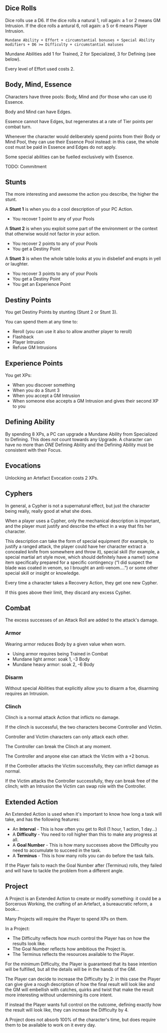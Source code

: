 Dice Rolls
----------

Dice rolls use a D6.
If the dice rolls a natural 1, roll again: a 1 or 2 means GM Intrusion.
If the dice rolls a antural 6, roll again: a 5 or 6 means Player Intrusion.

`Mundane Ability + Effort + circumstantial bonuses + Special Ability modifiers + D6 >= Difficulty + circumstantial maluses`

Mundane Abilities add 1 for Trained, 2 for Specialized, 3 for Defining (see below).

Every level of Effort used costs 2.


Body, Mind, Essence
-------------------
Characters have three pools: Body, Mind and (for those who can use it) Essence.

Body and Mind can have Edges.

Essence cannot have Edges, but regenerates at a rate of Tier points per combat turn.

Whenever the character would deliberately spend points from their Body or Mind Pool, they can use their Essence Pool instead: in this case, the whole cost must be paid in Essence and Edges do not apply.

Some special abilities can be fuelled exclusively with Essence.

TODO: Commitment


Stunts
------
The more interesting and awesome the action you describe, the higher the stunt.

A **Stunt 1** is when you do a cool description of your PC Action.
  * You recover 1 point to any of your Pools

A **Stunt 2** is when you exploit some part of the environment or the context that otherwise would not factor in your action.
  * You recover 2 points to any of your Pools
  * You get a Destiny Point

A **Stunt 3** is when the whole table looks at you in disbelief and erupts in yell or laughter.
  * You recover 3 points to any of your Pools
  * You get a Destiny Point
  * You get an Experience Point


Destiny Points
--------------
You get Destiny Points by stunting (Stunt 2 or Stunt 3).

You can spend them at any time to:
  * Reroll (you can use it also to allow another player to reroll)
  * Flashback
  * Player Intrusion
  * Refuse GM Intrusions


Experience Points
-----------------
You get XPs:
  * When you discover something
  * When you do a Stunt 3
  * When you accept a GM Intrusion
  * When someone else accepts a GM Intrusion and gives their second XP to you


Defining Ability
----------------
By spending 8 XPs, a PC can upgrade a Mundane Ability from Specialized to Defining.
This does *not* count towards any Upgrade.
A character can have no more than *ONE* Defining Ability and the Defining Ability must be consistent with their Focus.


Evocations
----------
Unlocking an Artefact Evocation costs 2 XPs.


Cyphers
-------
In general, a Cypher is not a supernatural effect, but just the character being really, really good at what she does.

When a player uses a Cypher, only the mechanical description is important, and the player must justify and describe the effect in a way that fits her character.

This description can take the form of special equipment (for example, to justify a ranged attack, the player could have her character extract a concealed knife from somewhere and throw it), special skill (for example, a special martial art style move, which should definitely have a name!) some item specifically prepared for a specific contingency (“I did suspect the blade was coated in venom, so I brought an anti-venom….”) or some other special skill or insight or knowledge.

Every time a character takes a Recovery Action, they get one new Cypher.

If this goes above their limit, they discard any excess Cypher.


Combat
------

The excess successes of an Attack Roll are added to the attack's damage.

### Armor
Wearing armor reduces Body by a given value when worn.
  - Using armor requires being Trained in Combat
  - Mundane light armor: soak 1, -3 Body
  - Mundane heavy armor: soak 2, -6 Body


### Disarm
Without special Abilities that explicitly allow you to disarm a foe, disarming requires an Intrusion.


### Clinch
Clinch is a normal attack Action that inflicts no damage.

If the clinch is successful, the two characters become Controller and Victim.

Controller and Victim characters can only attack each other.

The Controller can break the Clinch at any moment.

The Controller and anyone else can attack the Victim with a +2 bonus.

If the Controller attacks the Victim successfully, they can inflict damage as normal.

If the Victim attacks the Controller successfully, they can break free of the clinch; with an Intrusion the Victim can swap role with the Controller.


Extended Action
---------------

An Extended Action is used when it's important to know how long a task will take, and has the following features:
  * An **Interval** - This is how often you get to Roll (1 hour, 1 action, 1 day...)
  * A **Difficulty** - You need to roll higher than this to make any progress at all.
  * A **Goal Number** - This is how many successes above the Difficulty you need to accumulate to succeed in the task.
  * A **Terminus** - This is how many rolls you can do before the task fails.

If the Player fails to reach the Goal Number after (Terminus) rolls, they failed and will have to tackle the problem from a different angle.


Project
-------

A Project is an Extended Action to create or modify something: it could be a Sorcerous Working, the crafting of an Artefact, a bureaucratic reform, a book...

Many Projects will require the Player to spend XPs on them.

In a Project:
  * The Difficulty reflects how much control the Player has on how the results look like.
  * The Goal Number reflects how ambitious the Project is.
  * The Terminus reflects the resources available to the Player.

For the minimum Difficulty, the Player is guaranteed that its base intention will be fulfilled, but all the details will be in the hands of the GM.

The Player can decide to increase the Difficulty by 2: in this case the Player can give give a rough description of how the final result will look like and the GM will embellish with catches, quirks and twist that make the result more interesting without undermining its core intent.

If instead the Player wants full control on the outcome, defining exactly how the result will look like, they can increase the Difficulty by 4.

A Project does not absorb 100% of the character's time, but does require them to be available to work on it every day.
